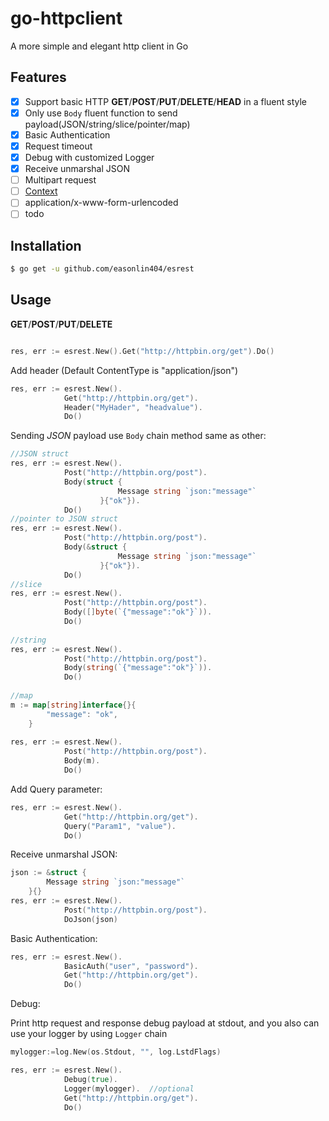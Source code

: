# go-httpclient

A more simple and elegant http client in Go

## Features
- [x] Support basic HTTP __GET__/__POST__/__PUT__/__DELETE__/__HEAD__  in a fluent style
- [x] Only use `Body` fluent function to send payload(JSON/string/slice/pointer/map) 
- [x] Basic Authentication
- [x] Request timeout 
- [x] Debug with customized Logger
- [x] Receive unmarshal JSON
- [ ] Multipart request
- [ ] [Context](https://golang.org/pkg/context/)
- [ ] application/x-www-form-urlencoded
- [ ] todo

## Installation
```sh
$ go get -u github.com/easonlin404/esrest
```
## Usage

__GET__/__POST__/__PUT__/__DELETE__
```go

res, err := esrest.New().Get("http://httpbin.org/get").Do()

```
Add header (Default ContentType is "application/json")
``` go
res, err := esrest.New().
		    Get("http://httpbin.org/get").
		    Header("MyHader", "headvalue").
		    Do()
```

Sending _JSON_ payload use `Body` chain method same as other:
``` go
//JSON struct
res, err := esrest.New().
		    Post("http://httpbin.org/post").
		    Body(struct {
                 		Message string `json:"message"`
                 	}{"ok"}).
		    Do()
//pointer to JSON struct
res, err := esrest.New().
		    Post("http://httpbin.org/post").
		    Body(&struct {
                 		Message string `json:"message"`
                 	}{"ok"}).
		    Do()		    
//slice
res, err := esrest.New().
		    Post("http://httpbin.org/post").
		    Body([]byte(`{"message":"ok"}`)).
		    Do()
		    
//string
res, err := esrest.New().
		    Post("http://httpbin.org/post").
		    Body(string(`{"message":"ok"}`)).
		    Do()
		    
//map
m := map[string]interface{}{
		"message": "ok",
	}
	
res, err := esrest.New().
		    Post("http://httpbin.org/post").
		    Body(m).
		    Do()
```
Add Query parameter:
``` go
res, err := esrest.New().
		    Get("http://httpbin.org/get").
		    Query("Param1", "value").
		    Do()
```

Receive unmarshal JSON:
``` go
json := &struct {
		Message string `json:"message"`
	}{}
res, err := esrest.New().
		    Post("http://httpbin.org/post").
		    DoJson(json)
```
Basic Authentication:
``` go
res, err := esrest.New().
		    BasicAuth("user", "password").
		    Get("http://httpbin.org/get").
		    Do()
```

Debug:

Print http request and response debug payload at stdout, and you also can use your logger by using `Logger` chain
``` go
mylogger:=log.New(os.Stdout, "", log.LstdFlags)

res, err := esrest.New().
		    Debug(true).
		    Logger(mylogger).  //optional
		    Get("http://httpbin.org/get").
		    Do()
```